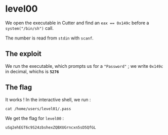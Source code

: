 # level00

We open the executable in Cutter and find an `eax == 0x149c` before a `system("/bin/sh")` call.

The number is read from `stdin` with `scanf`.

## **The exploit**

We run the executable, which prompts us for a `"Password"` ; we write `0x149c` in decimal, whichs is **`5276`**

## **The flag**

It works ! In the interactive shell, we run :

```
cat /home/users/level01/.pass
```

We get the flag for `level00` :

```
uSq2ehEGT6c9S24zbshexZQBXUGrncxn5sD5QfGL
```